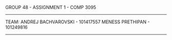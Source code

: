 GROUP 48 - ASSIGNMENT 1 - COMP 3095

------------------------------------

TEAM: 
ANDREJ BACHVAROVSKI - 101417557
MENESS PRETHIPAN - 101249816 

----------------------------------
